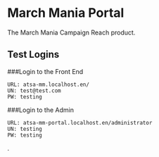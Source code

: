 # March Mania Portal

The March Mania Campaign Reach product.

## Test Logins

###Login to the Front End
```
URL: atsa-mm.localhost.en/
UN: test@test.com
PW: testing
```

###Login to the Admin
```
URL: atsa-mm-portal.localhost.en/administrator
UN: testing
PW: testing
```
.
